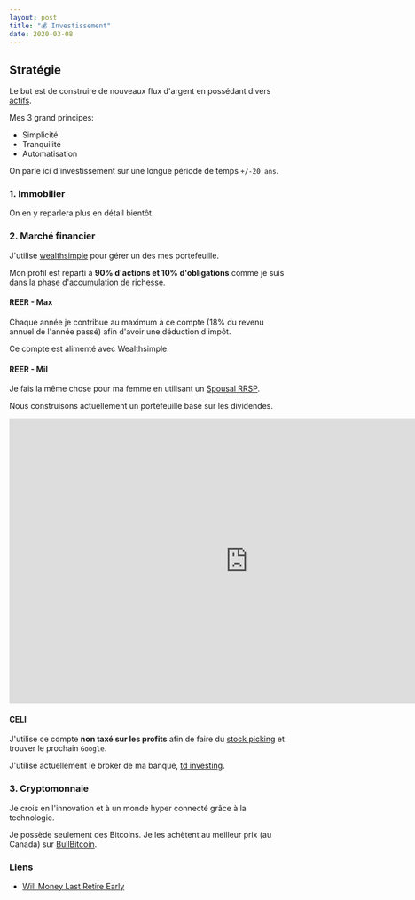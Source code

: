 ```yaml
---
layout: post
title: "💰 Investissement"
date: 2020-03-08
---
```


## Stratégie

Le but est de construire de nouveaux flux d'argent en possédant divers [actifs](https://fr.wikipedia.org/wiki/Actif_(comptabilit%C3%A9)).

Mes 3 grand principes:

- Simplicité
- Tranquilité
- Automatisation

On parle ici d'investissement sur une longue période de temps `+/-20 ans`.

### 1. Immobilier

On en y reparlera plus en détail bientôt.

### 2. Marché financier

J'utilise [wealthsimple](https://wealthsimple.com/invite/9CHAFQ) pour gérer un des mes portefeuille.

Mon profil est reparti à **90% d'actions et 10% d'obligations** comme je suis dans la [phase d'accumulation de richesse](https://jlcollinsnh.com/2014/06/10/stocks-part-xxiii-selecting-your-asset-allocation/).

#### REER - Max

Chaque année je contribue au maximum à ce compte (18% du revenu annuel de l'année passé) afin d'avoir une déduction d'impôt.

Ce compte est alimenté avec Wealthsimple.

#### REER - Mil

Je fais la même chose pour ma femme en utilisant un [Spousal RRSP](https://www.wealthsimple.com/en-ca/learn/spousal-rrsp).

Nous construisons actuellement un portefeuille basé sur les dividendes.


<iframe height="515" width="860" allowfullscreen="" frameborder="0" src="https://docs.google.com/spreadsheets/d/e/2PACX-1vSpz8qxFUJs-QmLo8P4S1fFOspcKRLy2X7Je0Iadt1Q6utlsP5SlOrdc9GX4sdv3cV0FD6ByJvsW2zX/pubhtml?gid=0&amp;single=true&amp;widget=true&amp;headers=false"></iframe>


#### CELI

J'utilise ce compte **non taxé sur les profits** afin de faire du [stock picking](https://www.investopedia.com/terms/s/stockpick.asp) et trouver le prochain `Google`.

J'utilise actuellement le broker de ma banque, [td investing](https://www.td.com/ca/en/investing/direct-investing/trading/).


### 3. Cryptomonnaie

Je crois en l'innovation et à un monde hyper connecté grâce à la technologie.

Je possède seulement des Bitcoins. Je les achètent au meilleur prix (au Canada) sur [BullBitcoin](https://bullbitcoin.com/).

### Liens

- [Will Money Last Retire Early](https://engaging-data.com/will-money-last-retire-early/)
